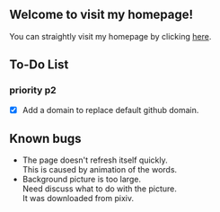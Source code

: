 ## Welcome to visit my homepage!  
You can straightly visit my homepage by clicking [here](https://bill.moe).  

## To-Do List
### priority p2
- [x] Add a domain to replace default github domain.  

## Known bugs
- The page doesn't refresh itself quickly.  
This is caused by animation of the words.  
- Background picture is too large.  
Need discuss what to do with the picture.  
It was downloaded from pixiv.  
